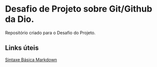 # Desafio de Projeto sobre Git/Github da Dio.
Repositório criado para o Desafio do Projeto.

## Links úteis
[Sintaxe Básica Markdown](https://markdown.net.br/sintaxe-basica/)
